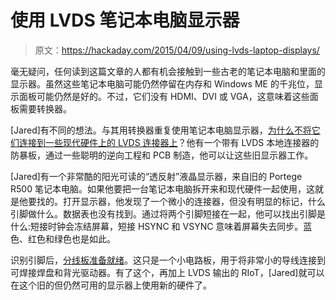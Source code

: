 # 使用 LVDS 笔记本电脑显示器

> 原文：<https://hackaday.com/2015/04/09/using-lvds-laptop-displays/>

毫无疑问，任何读到这篇文章的人都有机会接触到一些古老的笔记本电脑和里面的显示器。虽然这些笔记本电脑可能仍然停留在内存和 Windows ME 的千兆位，显示面板可能仍然是好的。不过，它们没有 HDMI、DVI 或 VGA，这意味着这些面板需要转换器。

[Jared]有不同的想法。与其用转换器重复使用笔记本电脑显示器，[为什么不将它们连接到一些现代硬件上的 LVDS 连接器上](https://hackaday.io/project/4177-lvds-laptop-display-interfacing)？他有一个带有 LVDS 本地连接器的防暴板，通过一些聪明的逆向工程和 PCB 制造，他可以让这些旧显示器工作。

[Jared]有一个非常酷的阳光可读的“透反射”液晶显示器，来自旧的 Portege R500 笔记本电脑。如果他要把一台笔记本电脑拆开来和现代硬件一起使用，这就是他要找的。打开显示器，他发现了一个微小的连接器，但没有明显的标记，什么引脚做什么。数据表也没有找到。通过将两个引脚短接在一起，他可以找出引脚是什么:短接时钟会冻结屏幕，短接 HSYNC 和 VSYNC 意味着屏幕失去同步。蓝色、红色和绿色也是如此。

识别引脚后，[分线板准备就绪](https://hackaday.io/project/4177-lvds-laptop-display-interfacing/log/13710-breaking-it-out)。这只是一个小电路板，用于将非常小的导线连接到可焊接焊盘和背光驱动器。有了这个，再加上 LVDS 输出的 RIoT，[Jared]就可以在这个旧的但仍然可用的显示器上使用新的硬件了。
